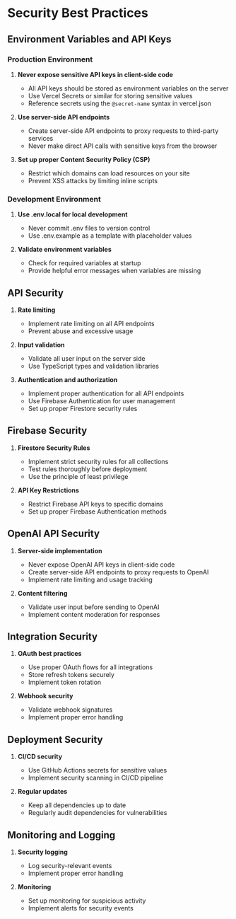 # Security Best Practices

## Environment Variables and API Keys

### Production Environment

1. **Never expose sensitive API keys in client-side code**
   - All API keys should be stored as environment variables on the server
   - Use Vercel Secrets or similar for storing sensitive values
   - Reference secrets using the `@secret-name` syntax in vercel.json

2. **Use server-side API endpoints**
   - Create server-side API endpoints to proxy requests to third-party services
   - Never make direct API calls with sensitive keys from the browser

3. **Set up proper Content Security Policy (CSP)**
   - Restrict which domains can load resources on your site
   - Prevent XSS attacks by limiting inline scripts

### Development Environment

1. **Use .env.local for local development**
   - Never commit .env files to version control
   - Use .env.example as a template with placeholder values

2. **Validate environment variables**
   - Check for required variables at startup
   - Provide helpful error messages when variables are missing

## API Security

1. **Rate limiting**
   - Implement rate limiting on all API endpoints
   - Prevent abuse and excessive usage

2. **Input validation**
   - Validate all user input on the server side
   - Use TypeScript types and validation libraries

3. **Authentication and authorization**
   - Implement proper authentication for all API endpoints
   - Use Firebase Authentication for user management
   - Set up proper Firestore security rules

## Firebase Security

1. **Firestore Security Rules**
   - Implement strict security rules for all collections
   - Test rules thoroughly before deployment
   - Use the principle of least privilege

2. **API Key Restrictions**
   - Restrict Firebase API keys to specific domains
   - Set up proper Firebase Authentication methods

## OpenAI API Security

1. **Server-side implementation**
   - Never expose OpenAI API keys in client-side code
   - Create server-side API endpoints to proxy requests to OpenAI
   - Implement rate limiting and usage tracking

2. **Content filtering**
   - Validate user input before sending to OpenAI
   - Implement content moderation for responses

## Integration Security

1. **OAuth best practices**
   - Use proper OAuth flows for all integrations
   - Store refresh tokens securely
   - Implement token rotation

2. **Webhook security**
   - Validate webhook signatures
   - Implement proper error handling

## Deployment Security

1. **CI/CD security**
   - Use GitHub Actions secrets for sensitive values
   - Implement security scanning in CI/CD pipeline

2. **Regular updates**
   - Keep all dependencies up to date
   - Regularly audit dependencies for vulnerabilities

## Monitoring and Logging

1. **Security logging**
   - Log security-relevant events
   - Implement proper error handling

2. **Monitoring**
   - Set up monitoring for suspicious activity
   - Implement alerts for security events